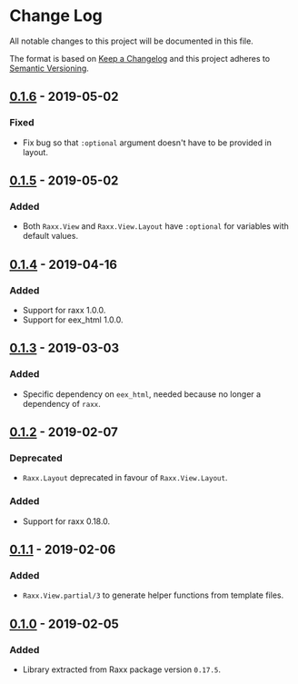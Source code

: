 # Change Log
All notable changes to this project will be documented in this file.

The format is based on [Keep a Changelog](http://keepachangelog.com/)
and this project adheres to [Semantic Versioning](http://semver.org/).

## [0.1.6](https://github.com/CrowdHailer/raxx/tree/1.0.0) - 2019-05-02

### Fixed

- Fix bug so that `:optional` argument doesn't have to be provided in layout.

## [0.1.5](https://github.com/CrowdHailer/raxx/tree/1.0.0) - 2019-05-02

### Added

- Both `Raxx.View` and `Raxx.View.Layout` have `:optional` for variables with default values.

## [0.1.4](https://github.com/CrowdHailer/raxx/tree/1.0.0) - 2019-04-16

### Added

- Support for raxx 1.0.0.
- Support for eex_html 1.0.0.

## [0.1.3](https://github.com/CrowdHailer/raxx/tree/0.18.0) - 2019-03-03

### Added

- Specific dependency on `eex_html`, needed because no longer a dependency of `raxx`.

## [0.1.2](https://github.com/CrowdHailer/raxx/tree/0.18.0) - 2019-02-07

### Deprecated

- `Raxx.Layout` deprecated in favour of `Raxx.View.Layout`.

### Added

- Support for raxx 0.18.0.

## [0.1.1](#) - 2019-02-06

### Added

- `Raxx.View.partial/3` to generate helper functions from template files.

## [0.1.0](https://github.com/CrowdHailer/raxx/tree/0.17.6) - 2019-02-05

### Added

- Library extracted from Raxx package version `0.17.5`.
